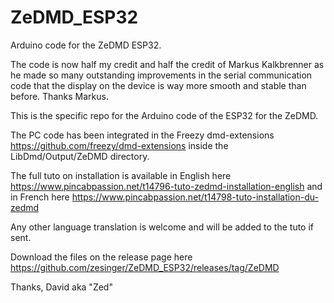 # ZeDMD_ESP32
Arduino code for the ZeDMD ESP32.

The code is now half my credit and half the credit of Markus Kalkbrenner as he made so many outstanding improvements in the serial communication code that the display on the device is way more smooth and stable than before. Thanks Markus.

This is the specific repo for the Arduino code of the ESP32 for the ZeDMD.

The PC code has been integrated in the Freezy dmd-extensions https://github.com/freezy/dmd-extensions inside the LibDmd/Output/ZeDMD directory.

The full tuto on installation is available in English here https://www.pincabpassion.net/t14796-tuto-zedmd-installation-english and in French here https://www.pincabpassion.net/t14798-tuto-installation-du-zedmd

Any other language translation is welcome and will be added to the tuto if sent.

Download the files on the release page here https://github.com/zesinger/ZeDMD_ESP32/releases/tag/ZeDMD

Thanks, David aka "Zed"
